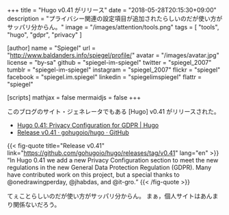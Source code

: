 +++
title = "Hugo v0.41 がリリース"
date = "2018-05-28T20:15:30+09:00"
description = "プライバシー関連の設定項目が追加されたらしいのだが使い方がサッパリ分からん。"
image = "/images/attention/tools.png"
tags  = [ "tools", "hugo", "gdpr", "privacy" ]

[author]
  name      = "Spiegel"
  url       = "http://www.baldanders.info/spiegel/profile/"
  avatar    = "/images/avatar.jpg"
  license   = "by-sa"
  github    = "spiegel-im-spiegel"
  twitter   = "spiegel_2007"
  tumblr    = "spiegel-im-spiegel"
  instagram = "spiegel_2007"
  flickr    = "spiegel"
  facebook  = "spiegel.im.spiegel"
  linkedin  = "spiegelimspiegel"
  flattr    = "spiegel"

[scripts]
  mathjax = false
  mermaidjs = false
+++

このブログのサイト・ジェネレータでもある [Hugo] v0.41 がリリースされた。

- [Hugo 0.41: Privacy Configuration for GDPR | Hugo](https://gohugo.io/news/0.41-relnotes/)
- [Release v0.41 · gohugoio/hugo · GitHub](https://github.com/gohugoio/hugo/releases/tag/v0.41)

{{< fig-quote title="Release v0.41" link="https://github.com/gohugoio/hugo/releases/tag/v0.41" lang="en" >}}
<q>In Hugo 0.41 we add a new Privacy Configuration section to meet the new regulations in the new General Data Protection Regulation (GDPR). Many have contributed work on this project, but a special thanks to @onedrawingperday, @jhabdas, and @it-gro.</q>
{{< /fig-quote >}}

てぇことらしいのだが使い方がサッパリ分からん。
まぁ，個人サイトはあんまり関係ないだろう。
